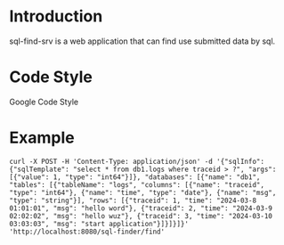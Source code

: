 # Introduction

sql-find-srv is a web application that can find use submitted data by sql.

# Code Style

Google Code Style

# Example

```shell
curl -X POST -H 'Content-Type: application/json' -d '{"sqlInfo": {"sqlTemplate": "select * from db1.logs where traceid > ?", "args": [{"value": 1, "type": "int64"}]}, "databases": [{"name": "db1", "tables": [{"tableName": "logs", "columns": [{"name": "traceid", "type": "int64"}, {"name": "time", "type": "date"}, {"name": "msg", "type": "string"}], "rows": [{"traceid": 1, "time": "2024-03-8 01:01:01", "msg": "hello word"}, {"traceid": 2, "time": "2024-03-9 02:02:02", "msg": "hello wuz"}, {"traceid": 3, "time": "2024-03-10 03:03:03", "msg": "start application"}]}]}]}' 'http://localhost:8080/sql-finder/find'
```